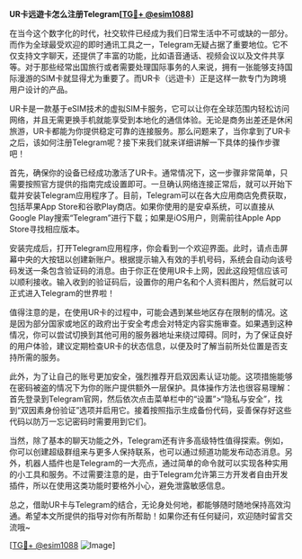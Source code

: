 **UR卡远遊卡怎么注册Telegram[[TG💪+ @esim1088](https://t.me/s/esim1088)]**

在当今这个数字化的时代，社交软件已经成为我们日常生活中不可或缺的一部分。而作为全球最受欢迎的即时通讯工具之一，Telegram无疑占据了重要地位。它不仅支持文字聊天，还提供了丰富的功能，比如语音通话、视频会议以及文件共享等。对于那些经常出国旅行或者需要处理国际事务的人来说，拥有一张能够支持国际漫游的SIM卡就显得尤为重要了。而UR卡（远遊卡）正是这样一款专门为跨境用户设计的产品。

UR卡是一款基于eSIM技术的虚拟SIM卡服务，它可以让你在全球范围内轻松访问网络，并且无需更换手机就能享受到本地化的通信体验。无论是商务出差还是休闲旅游，UR卡都能为你提供稳定可靠的连接服务。那么问题来了，当你拿到了UR卡之后，该如何注册Telegram呢？接下来我们就来详细讲解一下具体的操作步骤吧！

首先，确保你的设备已经成功激活了UR卡。通常情况下，这一步骤非常简单，只需要按照官方提供的指南完成设置即可。一旦确认网络连接正常后，就可以开始下载并安装Telegram应用程序了。目前，Telegram可以在各大应用商店免费获取，包括苹果App Store和谷歌Play商店。如果你使用的是安卓系统，可以直接从Google Play搜索“Telegram”进行下载；如果是iOS用户，则需前往Apple App Store寻找相应版本。

安装完成后，打开Telegram应用程序，你会看到一个欢迎界面。此时，请点击屏幕中央的大按钮以创建新账户。根据提示输入有效的手机号码，系统会自动向该号码发送一条包含验证码的消息。由于你正在使用UR卡上网，因此这段短信应该可以顺利接收。输入收到的验证码后，设置你的用户名和个人资料图片，然后就可以正式进入Telegram的世界啦！

值得注意的是，在使用UR卡的过程中，可能会遇到某些地区存在限制的情况。这是因为部分国家或地区的政府出于安全考虑会对特定内容实施审查。如果遇到这种情况，你可以尝试切换到其他可用的服务器地址来绕过障碍。同时，为了保证良好的用户体验，建议定期检查UR卡的状态信息，以便及时了解当前所处位置是否支持所需的服务。

此外，为了让自己的账号更加安全，强烈推荐开启双因素认证功能。这项措施能够在密码被盗的情况下为你的账户提供额外一层保护。具体操作方法也很容易理解：首先登录到Telegram官网，然后依次点击菜单栏中的“设置”>“隐私与安全”，找到“双因素身份验证”选项并启用它。接着按照指示生成备份代码，妥善保存好这些代码以防万一忘记密码时需要用到它们。

当然，除了基本的聊天功能之外，Telegram还有许多高级特性值得探索。例如，你可以创建超级群组来与更多人保持联系，也可以通过频道功能发布动态消息。另外，机器人插件也是Telegram的一大亮点，通过简单的命令就可以实现各种实用的小工具和服务。不过需要注意的是，由于Telegram允许第三方开发者自由开发插件，所以在使用这类功能时要格外小心，避免泄露敏感信息。

总之，借助UR卡与Telegram的结合，无论身处何地，都能够随时随地保持高效沟通。希望本文所提供的指导对你有所帮助！如果你还有任何疑问，欢迎随时留言交流哦~

[[TG💪+ @esim1088](https://t.me/s/esim1088) ![Image](https://i.postimg.cc/4NQfJmqS/Snipaste-2025-05-13-00-14-12.png)]